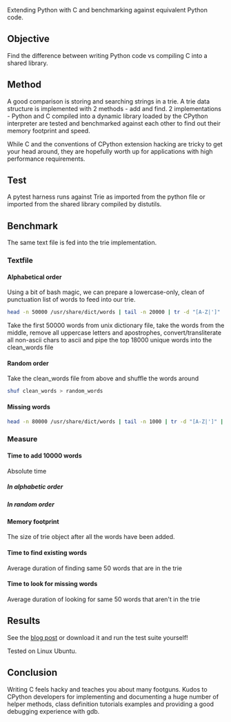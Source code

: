 Extending Python with C and benchmarking against equivalent Python code.

## Objective

Find the difference between writing Python code vs compiling C into a shared library. 

## Method

A good comparison is storing and searching strings in a trie. A trie data structure is implemented with 2 methods - add and find. 2 implementations - Python and C compiled into a dynamic library loaded by the CPython interpreter are tested and benchmarked against each other to find out their memory footprint and speed. 

While C and the conventions of CPython extension hacking are tricky to get your head around, they are hopefully worth up for applications with high performance requirements. 

## Test

A pytest harness runs against Trie as imported from the python file or imported from the shared library compiled by distutils. 

## Benchmark

The same text file is fed into the trie implementation. 

### Textfile

#### Alphabetical order

Using a bit of bash magic, we can prepare a lowercase-only, clean of punctuation list of words to feed into our trie.

```bash
head -n 50000 /usr/share/dict/words | tail -n 20000 | tr -d "[A-Z|']" | iconv -f utf8 -t ascii//TRANSLIT | uniq | head -n 18000 > clean_words
```

Take the first 50000 words from unix dictionary file, take the words from the middle, remove all uppercase letters and apostrophes, convert/transliterate all non-ascii chars to ascii and pipe the top 18000 unique words into the clean_words file


#### Random order

Take the clean_words file from above and shuffle the words around

```bash
shuf clean_words > random_words
```

#### Missing words

```bash
head -n 80000 /usr/share/dict/words | tail -n 1000 | tr -d "[A-Z|']" | iconv -f utf8 -t ascii//TRANSLIT | uniq | head -n 800 > missing_words
```

### Measure

#### Time to add 10000 words 

Absolute time

##### In alphabetic order

##### In random order

#### Memory footprint

The size of trie object after all the words have been added.

#### Time to find existing words 

Average duration of finding same 50 words that are in the trie

#### Time to look for missing words

Average duration of looking for same 50 words that aren't in the trie


## Results

See the [blog post](http://petr-tik.github.io/search-text-fast-or-die-trie-ing.html) or download it and run the test suite yourself! 

Tested on Linux Ubuntu. 


## Conclusion

Writing C feels hacky and teaches you about many footguns. Kudos to CPython developers for implementing and documenting a huge number of helper methods, class definition tutorials examples and providing a good debugging experience with gdb. 

